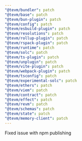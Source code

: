 ```yaml
---
"@tevm/bundler": patch
"@tevm/base": patch
"@tevm/bun-plugin": patch
"@tevm/config": patch
"@tevm/esbuild-plugin": patch
"@tevm/resolutions": patch
"@tevm/rollup-plugin": patch
"@tevm/rspack-plugin": patch
"@tevm/runtime": patch
"@tevm/solc": patch
"@tevm/ts-plugin": patch
"@tevm/unplugin": patch
"@tevm/vite-plugin": patch
"@tevm/webpack-plugin": patch
"@tevm/tsconfig": patch
"@tevm/experimental-solc": patch
"@tevm/ethers": patch
"@tevm/viem": patch
"@tevm/contract": patch
"@tevm/effect": patch
"@tevm/revm": patch
"@tevm/schemas": patch
"@tevm/state": patch
"@tevm/memory-client": patch
---
```


Fixed issue with npm publishing
